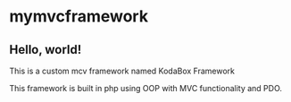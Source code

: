 # mymvcframework

## Hello, world!
This is a custom mcv framework named KodaBox Framework

This framework is built in php using OOP with MVC functionality and PDO.
